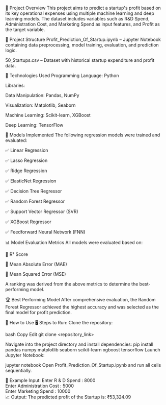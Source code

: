 📌 Project Overview
This project aims to predict a startup's profit based on its key operational expenses using multiple machine learning and deep learning models. The dataset includes variables such as R&D Spend, Administration Cost, and Marketing Spend as input features, and Profit as the target variable.

📁 Project Structure
Profit_Prediction_Of_Startup.ipynb – Jupyter Notebook containing data preprocessing, model training, evaluation, and prediction logic.

50_Startups.csv – Dataset with historical startup expenditure and profit data.

🧰 Technologies Used
Programming Language: Python

Libraries:

Data Manipulation: Pandas, NumPy

Visualization: Matplotlib, Seaborn

Machine Learning: Scikit-learn, XGBoost

Deep Learning: TensorFlow

🤖 Models Implemented
The following regression models were trained and evaluated:

✅ Linear Regression

✅ Lasso Regression

✅ Ridge Regression

✅ ElasticNet Regression

✅ Decision Tree Regressor

✅ Random Forest Regressor

✅ Support Vector Regressor (SVR)

✅ XGBoost Regressor

✅ Feedforward Neural Network (FNN)

📊 Model Evaluation Metrics
All models were evaluated based on:

🔹 R² Score

🔹 Mean Absolute Error (MAE)

🔹 Mean Squared Error (MSE)

A ranking was derived from the above metrics to determine the best-performing model.

🏆 Best Performing Model
After comprehensive evaluation, the Random Forest Regressor achieved the highest accuracy and was selected as the final model for profit prediction.

🚀 How to Use
🖥️ Steps to Run:
Clone the repository:

bash
Copy
Edit
git clone <repository_link>

Navigate into the project directory and install dependencies:
pip install pandas numpy matplotlib seaborn scikit-learn xgboost tensorflow
Launch Jupyter Notebook:

jupyter notebook
Open Profit_Prediction_Of_Startup.ipynb and run all cells sequentially.

🧮 Example Input:
Enter R & D Spend         : 8000  
Enter Administration Cost : 5000  
Enter Marketing Spend     : 10000  
📈 Output:
The predicted profit of the Startup is: ₹53,324.09
